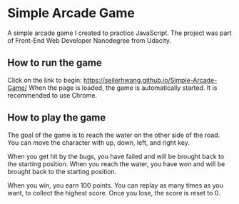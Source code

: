 Simple Arcade Game
===============================
A simple arcade game I created to practice JavaScript. The project was part of Front-End Web Developer Nanodegree from Udacity.

How to run the game
--------------------
Click on the link to begin: https://seilerhwang.github.io/Simple-Arcade-Game/
When the page is loaded, the game is automatically started. It is recommended to use Chrome.

How to play the game
---------------------
The goal of the game is to reach the water on the other side of the road.
You can move the character with up, down, left, and right key.

When you get hit by the bugs, you have failed and will be brought back to the starting position.
When you reach the water, you have won and will be brought back to the starting position.

When you win, you earn 100 points. You can replay as many times as you want, to collect the highest score.
Once you lose, the score is reset to 0.
